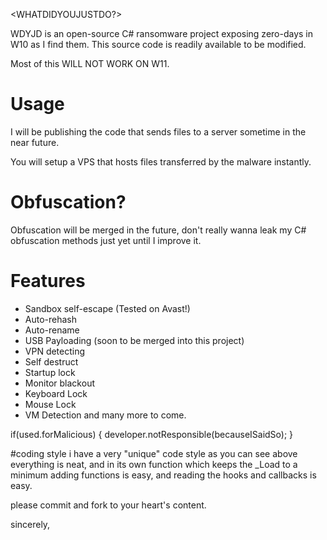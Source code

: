 <WHATDIDYOUJUSTDO?>

WDYJD is an open-source C# ransomware project exposing zero-days in W10 as I find them. This source code is readily available to be modified.

Most of this WILL NOT WORK ON W11.

# Usage

I will be publishing the code that sends files to a server sometime in the near future.

You will setup a VPS that hosts files transferred by the malware instantly.

# Obfuscation?

Obfuscation will be merged in the future, don't really wanna leak my C# obfuscation methods just yet until I improve it.

# Features

- Sandbox self-escape (Tested on Avast!)
- Auto-rehash
- Auto-rename
- USB Payloading (soon to be merged into this project)
- VPN detecting
- Self destruct
- Startup lock
- Monitor blackout
- Keyboard Lock
- Mouse Lock
- VM Detection
and many more to come.


  
if(used.forMalicious)
  {
    developer.notResponsible(becauseISaidSo);
  }
  
#coding style
  i have a very "unique" code style as you can see above
  everything is neat, and in its own function which keeps the _Load to a minimum
  adding functions is easy, and reading the hooks and callbacks is easy.
  
  please commit and fork to your heart's content.
  

sincerely,
<yoursorrow>
